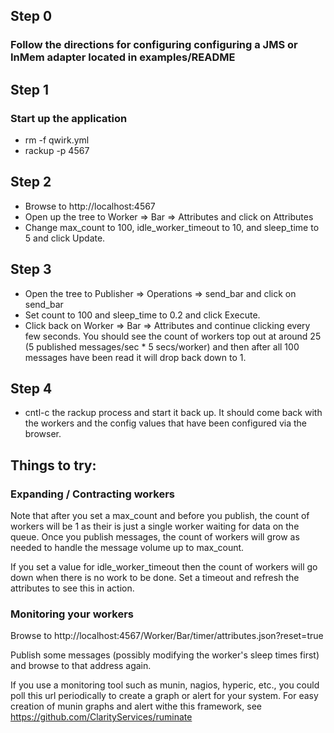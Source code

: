 ## Step 0
### Follow the directions for configuring configuring a JMS or InMem adapter located in examples/README

## Step 1
### Start up the application
* rm -f qwirk.yml
* rackup -p 4567

## Step 2
* Browse to http://localhost:4567
* Open up the tree to Worker => Bar => Attributes and click on Attributes
* Change max\_count to 100, idle\_worker\_timeout to 10, and sleep\_time to 5 and click Update.

## Step 3
* Open the tree to Publisher => Operations => send\_bar and click on send\_bar
* Set count to 100 and sleep\_time to 0.2 and click Execute.
* Click back on Worker => Bar => Attributes and continue clicking every few seconds.  You
  should see the count of workers top out at around 25 (5 published messages/sec * 5 secs/worker)
  and then after all 100 messages have been read it will drop back down to 1.

## Step 4
* cntl-c the rackup process and start it back up.  It should come back with
  the workers and the config values that have been configured via the browser.

## Things to try:

### Expanding / Contracting workers

Note that after you set a max\_count and before you publish, the count of workers will be
1 as their is just a single worker waiting for data on the queue.  Once you publish messages,
the count of workers will grow as needed to handle the message volume up to max\_count.

If you set a value for idle\_worker\_timeout then the count of workers will go down when there
is no work to be done.  Set a timeout and refresh the attributes to see this in action.

### Monitoring your workers

Browse to http://localhost:4567/Worker/Bar/timer/attributes.json?reset=true

Publish some messages (possibly modifying the worker's sleep times first) and browse to that address again.

If you use a monitoring tool such as munin, nagios, hyperic, etc., you could poll this url periodically to create
a graph or alert for your system.  For easy creation of munin graphs and alert withe this framework, see
https://github.com/ClarityServices/ruminate

